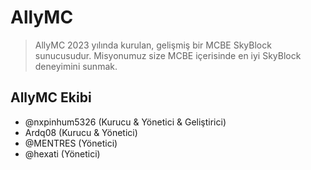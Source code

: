 # AllyMC
> AllyMC 2023 yılında kurulan, gelişmiş bir MCBE SkyBlock sunucusudur.
> Misyonumuz size MCBE içerisinde en iyi SkyBlock deneyimini sunmak.

## AllyMC Ekibi
- @nxpinhum5326 (Kurucu & Yönetici & Geliştirici)
- Ardq08 (Kurucu & Yönetici)
- @MENTRES (Yönetici)
- @hexati (Yönetici)
